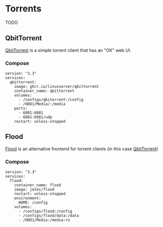 # Torrents

TODO

## QbitTorrent

[QbitTorrent](https://www.qbittorrent.org/download.php) is a simple torrent client that has an "OK" web UI.

### Compose

```
version: "3.3"
services:
  qbittorrent:
    image: ghcr.io/linuxserver/qbittorrent
    container_name: qbittorrent
    volumes:
      - /configs/qbitorrent:/config
      - /HDD1/Media/:/media
    ports:
      - 6881:6881
      - 6881:6881/udp
    restart: unless-stopped
```

## Flood

[Flood](https://flood.js.org/) is an alternative frontend for torrent clients (in this case [QbitTorrent](/services/qbittorrent/))

### Compose

```
version: "3.3"
services:
  flood:
    container_name: flood
    image: jesec/flood
    restart: unless-stopped
    environment:
      HOME: /config
    volumes:
      - /configs/flood:/config
      - /configs/flood/data:/data
      - /HDD1/Media:/media:ro
```

